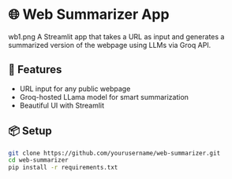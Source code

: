 # 🌐 Web Summarizer App
wb1.png
A Streamlit app that takes a URL as input and generates a summarized version of the webpage using LLMs via Groq API.

## 🚀 Features
- URL input for any public webpage
- Groq-hosted LLama model for smart summarization
- Beautiful UI with Streamlit

## 📦 Setup

```bash
git clone https://github.com/yourusername/web-summarizer.git
cd web-summarizer
pip install -r requirements.txt
